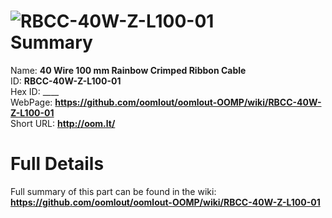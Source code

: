 
![RBCC-40W-Z-L100-01](https://github.com/oomlout/oomlout-OOMP/blob/master/parts/RBCC-40W-Z-L100-01/RBCC-40W-Z-L100-01_420.jpg)   
Summary
=================
  
Name: __40 Wire 100 mm Rainbow Crimped Ribbon Cable__    
ID: __RBCC-40W-Z-L100-01__   
Hex ID: ____   
WebPage: __https://github.com/oomlout/oomlout-OOMP/wiki/RBCC-40W-Z-L100-01__   
Short URL: __http://oom.lt/__   

Full Details
==========================
Full summary of this part can be found in the wiki:   
__https://github.com/oomlout/oomlout-OOMP/wiki/RBCC-40W-Z-L100-01__    


